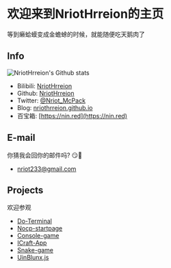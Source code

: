 # 欢迎来到NriotHrreion的主页

等到癞蛤蟆变成金蟾蜍的时候，就能随便吃天鹅肉了

## Info

![NriotHrreion's Github stats](https://github-readme-stats.vercel.app/api?username=NriotHrreion&show_icons=true)

- Bilibili: [NriotHrreion](https://space.bilibili.com/167995410)
- Github: [NriotHrreion](https://github.com/NriotHrreion)
- Twitter: [@Nriot_McPack](https://twitter.com/Nriot_McPack)
- Blog: [nriothrreion.github.io](https://nriothrreion.github.io)
- 百宝箱: [https://nin.red](https://nin.red)

## E-mail

你猜我会回你的邮件吗? 😏🤔
- [nriot233@gmail.com](mailto:nriot233@gmail.com)

## Projects

欢迎参观

- [Do-Terminal](https://github.com/NriotHrreion/Do-Terminal)
- [Nocp-startpage](https://github.com/NriotHrreion/Nocp-startpage)
- [Console-game](https://github.com/NriotHrreion/Console-game)
- [ICraft-App](https://github.com/NriotHrreion/ICraft-App)
- [Snake-game](https://github.com/NriotHrreion/Snake-game)
- [UinBlunx.js](https://github.com/NriotHrreion/uinblunx.js)
